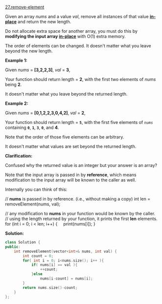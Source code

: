 [27.remove-element](https://leetcode.com/problems/remove-element/)  

Given an array _nums_ and a value _val_, remove all instances of that value [**in-place**](https://en.wikipedia.org/wiki/In-place_algorithm) and return the new length.

Do not allocate extra space for another array, you must do this by **modifying the input array [in-place](https://en.wikipedia.org/wiki/In-place_algorithm)** with O(1) extra memory.

The order of elements can be changed. It doesn't matter what you leave beyond the new length.

**Example 1:**

Given _nums_ = **\[3,2,2,3\]**, _val_ = **3**,

Your function should return length = **2**, with the first two elements of _nums_ being **2**.

It doesn't matter what you leave beyond the returned length.

**Example 2:**

Given _nums_ = **\[0,1,2,2,3,0,4,2\]**, _val_ = **2**,

Your function should return length = **`5`**, with the first five elements of _`nums`_ containing **`0`**, **`1`**, **`3`**, **`0`**, and **4**.

Note that the order of those five elements can be arbitrary.

It doesn't matter what values are set beyond the returned length.

**Clarification:**

Confused why the returned value is an integer but your answer is an array?

Note that the input array is passed in by **reference**, which means modification to the input array will be known to the caller as well.

Internally you can think of this:

// **nums** is passed in by reference. (i.e., without making a copy)
int len = removeElement(nums, val);

// any modification to **nums** in your function would be known by the caller.
// using the length returned by your function, it prints the first **len** elements.
for (int i = 0; i < len; i++) {
    print(nums\[i\]);
}  



**Solution:**  

```cpp
class Solution {
public:
    int removeElement(vector<int>& nums, int val) {
        int count = 0;
        for( int i = 0; i<nums.size(); i++ ){
            if( nums[i] == val ){
                ++count;
            }else
                nums[i-count] = nums[i];
        }
        return nums.size()-count;
    }
};
```
      